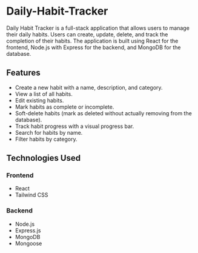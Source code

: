 # Daily-Habit-Tracker

Daily Habit Tracker is a full-stack application that allows users to manage their daily habits. Users can create, update, delete, and track the completion of their habits. The application is built using React for the frontend, Node.js with Express for the backend, and MongoDB for the database.

## Features

- Create a new habit with a name, description, and category.
- View a list of all habits.
- Edit existing habits.
- Mark habits as complete or incomplete.
- Soft-delete habits (mark as deleted without actually removing from the database).
- Track habit progress with a visual progress bar.
- Search for habits by name.
- Filter habits by category.

## Technologies Used

### Frontend
- React
- Tailwind CSS


### Backend
- Node.js
- Express.js
- MongoDB
- Mongoose


